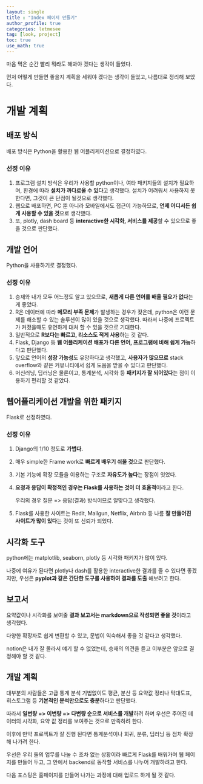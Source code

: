 ```yaml
---
layout: single
title : "Index 페이지 만들기"
author_profile: true
categories: letmesee
tag: [look, project] 
toc: true
use_math: true
---
```






마음 먹은 순간 빨리 뭐라도 해봐야 겠다는 생각이 들었다.

먼저 어떻게 만들면 좋을지 계획을 세워야 겠다는 생각이 들었고, 나름대로 정리해 보았다.



# 개발 계획



## 배포 방식

배포 방식은 Python을 활용한 웹 어플리케이션으로 결정하였다.



### 선정 이유

1. 프로그램 설치 방식은 우리가 사용할 python이나, 여타 패키지들의 설치가 필요하며, 환경에 따라 **설치가 까다로울 수 있다**고 생각했다. 설치가 어려워서 사용하지 못한다면, 그것이 큰 단점이 될것으로 생각했다.
2.  웹으로 배포하면, PC 뿐 아니라 모바일에서도 접근이 가능하므로, **언제 어디서든 쉽게 사용할 수 있을 것**으로 생각했다.
3. 또, plotly, dash board 등 **interactive한 시각화, 서비스를 제공**할 수 있으므로 좋을 것으로 판단했다.



## 개발 언어

Python을 사용하기로 결정했다.



### 선정 이유

1. 승재와 내가 모두 어느정도 알고 있으므로, **새롭게 다른 언어를 배울 필요가 없다**는게 좋았다.
2. R은 데이터에 따라 **메모리 부족 문제**가 발생하는 경우가 잦은데, python은 이런 문제를 해소할 수 있는 솔루션이 많이 있을 것으로 생각했다. 따라서 나중에 프로젝트가 커졌을때도 유연하게 대처 할 수 있을 것으로 기대한다.
3. 일반적으로 **R보다는 빠르고, 리소스도 적게 사용**하는 것 같다.
4. Flask, Django 등 **웹 어플리케이션 배포가 다른 언어, 프로그램에 비해 쉽게 가능**하다고 판단했다.
5. 앞으로 언어의 **성장 가능성**도 유망하다고 생각했고, **사용자가 많으므로** stack overflow와 같은 커뮤니티에서 쉽게 도움을 받을 수 있다고 판단했다.
6. 머신러닝, 딥러닝은 물론이고, 통계분석, 시각화 등 **패키지가 잘 되어있다**는 점이 이용하기 편리할 것 같았다.



## 웹어플리케이션 개발을 위한 패키지

Flask로 선정하였다.



### 선정 이유

1. Django의 1/10 정도로 **가볍다.**

2. 매우 simple한 Frame work로 **빠르게 배우기 쉬울 것**으로 판단했다.

3. 기본 기능에 확장 모듈을 이용하는 구조로 **자유도가 높다**는 장점이 잇었다.

4. **요청과 응답이 확정적인 경우는 Flask를 사용하는 것이 더 효율적**이라고 한다.

   우리의 경우 질문 => 응답(결과) 방식이므로 알맞다고 생각했다.

5. Flask를 사용한 사이트는 Redit, Mailgun, Netflix, Airbnb 등 나름 **잘 만들어진 사이트가 많이 있다**는 것이 또 신뢰가 되었다.



## 시각화 도구

python에는 matplotlib, seaborn, plotly 등 시각화 패키지가 많이 있다.

나중에 여유가 된다면 plotly나 dash를 활용한 interactive한 결과를 줄 수 있다면 좋겠지만, 우선은 **pyplot과 같은 간단한 도구를 사용하여 결과를 도출** 해보려고 한다.



## 보고서

요약값이나 시각화를 보여줄 **결과 보고서는 markdown으로 작성되면 좋을 것**이라고 생각했다.

다양한 확장자로 쉽게 변환할 수 있고, 문법이 익숙해서 좋을 것 같다고 생각했다.

notion은 내가 잘 몰라서 얘기 할 수 없었는데, 승재의 의견을 듣고 이부분은 앞으로 결정해야 할 것 같다.



## 개발 계획

대부분의 사람들은 고급 통계 분석 기법없이도 평균, 분산 등 요약값 정리나 막대도표, 히스토그램 등 **기본적인 분석만으로도 충분**하다고 판단했다.



따라서 **일변량 => 이변량 => 다변량 순으로 서비스를 개발**하려 하며 우선은 주어진 데이터의 시각화, 요약 값 정리를 보여주는 것으로 만족하려 한다.

이후에 만약 프로젝트가 잘 진행 된다면 통계분석이나 회귀, 분류, 딥러닝 등 점차 확장해 나가려 한다.



우선은 우리 둘의 업무를 나눌 수 조차 없는 상황이라 빠르게 Flask를 배워가며 웹 페이지를 만들어 두고, 그 안에서 backend로 동작할 서비스를 나누어 개발하려고 한다.

다음 포스팅은 홈페이지를 만들어 나가는 과정에 대해 업로드 하게 될 것 같다.
